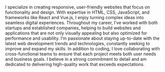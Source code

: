 I specialize in creating responsive, user-friendly websites that focus on functionality and design. With expertise in HTML, CSS, JavaScript, and frameworks like React and Vue.js, I enjoy turning complex ideas into seamless digital experiences. Throughout my career, I’ve worked with both startups and established companies, helping to build websites and applications that are not only visually appealing but also optimized for performance and usability. I’m passionate about staying up-to-date with the latest web development trends and technologies, constantly seeking to improve and expand my skills. In addition to coding, I love collaborating with cross-functional teams to ensure that each project meets both user needs and business goals. I believe in a strong commitment to detail and am dedicated to delivering high-quality work that exceeds expectations.
